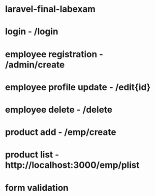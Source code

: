 # laravel-final-labexam

# login - /login

# employee registration - /admin/create

# employee profile update - /edit{id}

# employee delete - /delete

# product add - /emp/create

# product list - http://localhost:3000/emp/plist

# form validation

